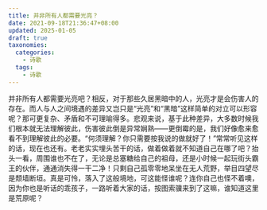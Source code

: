 ```yaml
---
title: 并非所有人都需要光亮？
date: 2021-09-18T21:36:47+08:00
updated: 2025-01-05
draft: true
taxonomies:
  categories:
    - 诗歌
  tags:
    - 诗歌
---
```


并非所有人都需要光亮吧？相反，对于那些久居黑暗中的人，光亮才是会伤害人的存在。而人与人之间境遇的差异又岂只是“光亮”和“黑暗”这样简单的对立可以形容呢？那可更复杂、矛盾和不可理喻得多。悲观来说，基于此种差异，大多数时候我们根本就无法理解彼此，伤害彼此倒是异常娴熟——更倒霉的是，我们好像愈来愈看不到理解彼此的必要。“何须理解？你只需要按我说的做就好了！”常常听见这样的话，现在也还有。老老实实埋头苦干的话，做着做着就不知道自己在哪了吧？抬头一看，周围谁也不在了，无论是总塞糖给自己的祖母，还是小时候一起玩街头霸王的伙伴，通通消失得一干二净！只剩自己孤零零地呆坐在无人荒野，举目四望尽是颓墙断垣。真是可怜，落入了这般境地，可这能怪谁呢？连你自己也怪不着噢，因为你也是听话的乖孩子，一路听着大家的话，按图索骥来到了这嘛，谁知道这里是荒原呢？
<!-- more -->
